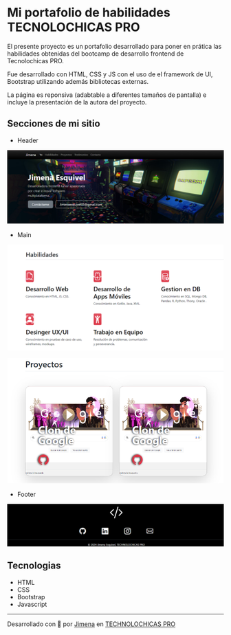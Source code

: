 # Mi portafolio de habilidades TECNOLOCHICAS PRO

El presente proyecto es un portafolio desarrollado para poner en prática las
habilidades obtenidas del bootcamp de desarrollo frontend de Tecnolochicas PRO.

Fue desarrollado con HTML, CSS y JS con el uso de el framework de UI, Bootstrap
utilizando además bibliotecas externas.

La página es reponsiva (adabtable a diferentes tamaños de pantalla) e incluye la 
presentación de la autora del proyecto.



## Secciones de mi sitio 


* Header

![Ecabezado](assets/encabezado.png)


* Main

![MainHabilidades](assets/main.png)

![MainProyectos](assets/proyecto.png)


* Footer


![MainProyectos](assets/footer.png)

## Tecnologias

* HTML
* CSS 
* Bootstrap
* Javascript
---

Desarrollado con  💜 por [Jimena](https://ephemeral-begonia-57ac43.netlify.app/) en [TECHNOLOCHICAS PRO](https://tecnolochicas.mx/)
